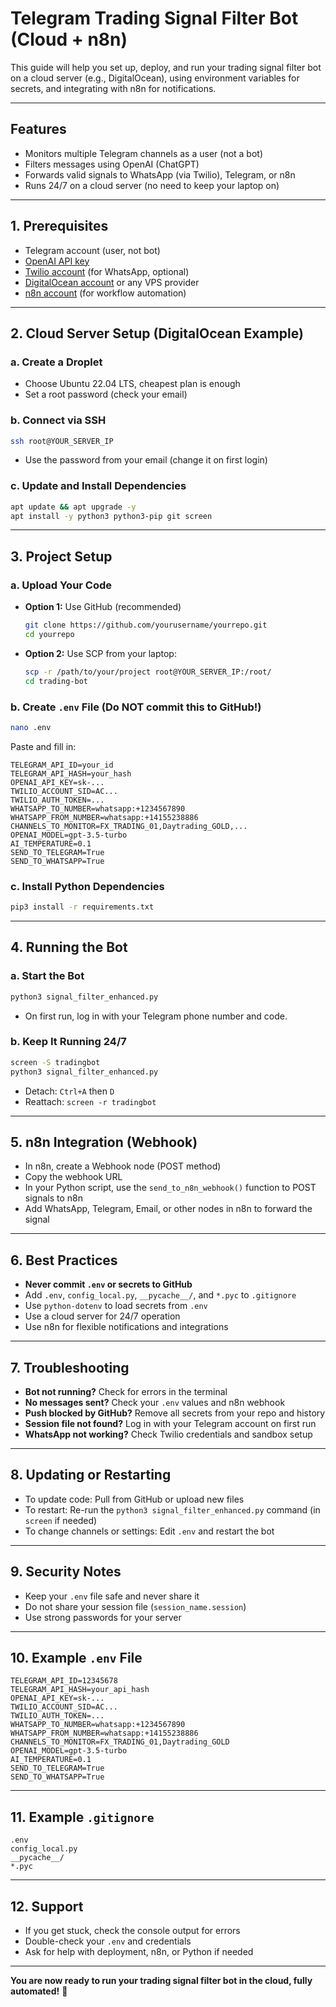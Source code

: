 # Telegram Trading Signal Filter Bot (Cloud + n8n)

This guide will help you set up, deploy, and run your trading signal filter bot on a cloud server (e.g., DigitalOcean), using environment variables for secrets, and integrating with n8n for notifications.

---

## Features

- Monitors multiple Telegram channels as a user (not a bot)
- Filters messages using OpenAI (ChatGPT)
- Forwards valid signals to WhatsApp (via Twilio), Telegram, or n8n
- Runs 24/7 on a cloud server (no need to keep your laptop on)

---

## 1. Prerequisites

- Telegram account (user, not bot)
- [OpenAI API key](https://platform.openai.com/api-keys)
- [Twilio account](https://www.twilio.com/) (for WhatsApp, optional)
- [DigitalOcean account](https://www.digitalocean.com/) or any VPS provider
- [n8n account](https://n8n.cloud/) (for workflow automation)

---

## 2. Cloud Server Setup (DigitalOcean Example)

### a. Create a Droplet

- Choose Ubuntu 22.04 LTS, cheapest plan is enough
- Set a root password (check your email)

### b. Connect via SSH

```bash
ssh root@YOUR_SERVER_IP
```

- Use the password from your email (change it on first login)

### c. Update and Install Dependencies

```bash
apt update && apt upgrade -y
apt install -y python3 python3-pip git screen
```

---

## 3. Project Setup

### a. Upload Your Code

- **Option 1:** Use GitHub (recommended)
  ```bash
  git clone https://github.com/yourusername/yourrepo.git
  cd yourrepo
  ```
- **Option 2:** Use SCP from your laptop:
  ```bash
  scp -r /path/to/your/project root@YOUR_SERVER_IP:/root/
  cd trading-bot
  ```

### b. Create `.env` File (Do NOT commit this to GitHub!)

```bash
nano .env
```

Paste and fill in:

```
TELEGRAM_API_ID=your_id
TELEGRAM_API_HASH=your_hash
OPENAI_API_KEY=sk-...
TWILIO_ACCOUNT_SID=AC...
TWILIO_AUTH_TOKEN=...
WHATSAPP_TO_NUMBER=whatsapp:+1234567890
WHATSAPP_FROM_NUMBER=whatsapp:+14155238886
CHANNELS_TO_MONITOR=FX_TRADING_01,Daytrading_GOLD,...
OPENAI_MODEL=gpt-3.5-turbo
AI_TEMPERATURE=0.1
SEND_TO_TELEGRAM=True
SEND_TO_WHATSAPP=True
```

### c. Install Python Dependencies

```bash
pip3 install -r requirements.txt
```

---

## 4. Running the Bot

### a. Start the Bot

```bash
python3 signal_filter_enhanced.py
```

- On first run, log in with your Telegram phone number and code.

### b. Keep It Running 24/7

```bash
screen -S tradingbot
python3 signal_filter_enhanced.py
```

- Detach: `Ctrl+A` then `D`
- Reattach: `screen -r tradingbot`

---

## 5. n8n Integration (Webhook)

- In n8n, create a Webhook node (POST method)
- Copy the webhook URL
- In your Python script, use the `send_to_n8n_webhook()` function to POST signals to n8n
- Add WhatsApp, Telegram, Email, or other nodes in n8n to forward the signal

---

## 6. Best Practices

- **Never commit `.env` or secrets to GitHub**
- Add `.env`, `config_local.py`, `__pycache__/`, and `*.pyc` to `.gitignore`
- Use `python-dotenv` to load secrets from `.env`
- Use a cloud server for 24/7 operation
- Use n8n for flexible notifications and integrations

---

## 7. Troubleshooting

- **Bot not running?** Check for errors in the terminal
- **No messages sent?** Check your `.env` values and n8n webhook
- **Push blocked by GitHub?** Remove all secrets from your repo and history
- **Session file not found?** Log in with your Telegram account on first run
- **WhatsApp not working?** Check Twilio credentials and sandbox setup

---

## 8. Updating or Restarting

- To update code: Pull from GitHub or upload new files
- To restart: Re-run the `python3 signal_filter_enhanced.py` command (in `screen` if needed)
- To change channels or settings: Edit `.env` and restart the bot

---

## 9. Security Notes

- Keep your `.env` file safe and never share it
- Do not share your session file (`session_name.session`)
- Use strong passwords for your server

---

## 10. Example `.env` File

```
TELEGRAM_API_ID=12345678
TELEGRAM_API_HASH=your_api_hash
OPENAI_API_KEY=sk-...
TWILIO_ACCOUNT_SID=AC...
TWILIO_AUTH_TOKEN=...
WHATSAPP_TO_NUMBER=whatsapp:+1234567890
WHATSAPP_FROM_NUMBER=whatsapp:+14155238886
CHANNELS_TO_MONITOR=FX_TRADING_01,Daytrading_GOLD
OPENAI_MODEL=gpt-3.5-turbo
AI_TEMPERATURE=0.1
SEND_TO_TELEGRAM=True
SEND_TO_WHATSAPP=True
```

---

## 11. Example `.gitignore`

```
.env
config_local.py
__pycache__/
*.pyc
```

---

## 12. Support

- If you get stuck, check the console output for errors
- Double-check your `.env` and credentials
- Ask for help with deployment, n8n, or Python if needed

---

**You are now ready to run your trading signal filter bot in the cloud, fully automated!** 🚀
